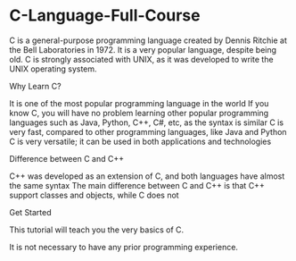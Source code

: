﻿# C-Language-Full-Course

C is a general-purpose programming language created by Dennis Ritchie at the Bell Laboratories in 1972. It is a very popular language, despite being old. C is strongly associated with UNIX, as it was developed to write the UNIX operating system.


Why Learn C?

It is one of the most popular programming language in the world
If you know C, you will have no problem learning other popular programming languages such as Java, Python, C++, C#, etc, as the syntax is similar
C is very fast, compared to other programming languages, like Java and Python
C is very versatile; it can be used in both applications and technologies


Difference between C and C++

C++ was developed as an extension of C, and both languages have almost the same syntax
The main difference between C and C++ is that C++ support classes and objects, while C does not


Get Started

This tutorial will teach you the very basics of C.

It is not necessary to have any prior programming experience.
